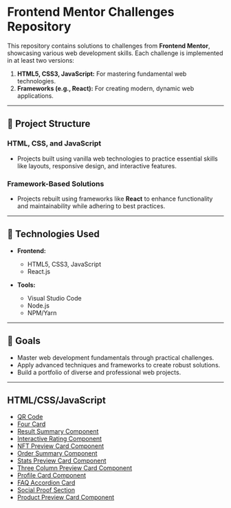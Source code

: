 # Frontend Mentor Challenges Repository

This repository contains solutions to challenges from **Frontend Mentor**, showcasing various web development skills. Each challenge is implemented in at least two versions:  
1. **HTML5, CSS3, JavaScript:** For mastering fundamental web technologies.  
2. **Frameworks (e.g., React):** For creating modern, dynamic web applications.  

---

## 📂 Project Structure

### **HTML, CSS, and JavaScript**
- Projects built using vanilla web technologies to practice essential skills like layouts, responsive design, and interactive features.  

### **Framework-Based Solutions**
- Projects rebuilt using frameworks like **React** to enhance functionality and maintainability while adhering to best practices.  

---

## 🚀 Technologies Used

- **Frontend:**  
  - HTML5, CSS3, JavaScript  
  - React.js  

- **Tools:**  
  - Visual Studio Code  
  - Node.js  
  - NPM/Yarn  

---

## 🌟 Goals

- Master web development fundamentals through practical challenges.  
- Apply advanced techniques and frameworks to create robust solutions.  
- Build a portfolio of diverse and professional web projects.  

---

## HTML/CSS/JavaScript

- [QR Code](https://qr-code-main.onrender.com)
- [Four Card](https://frontend-mentor-a4h7.onrender.com)
- [Result Summary Component](https://results-summary-component-main-25tf.onrender.com)
- [Interactive Rating Component](https://interactive-rating-component-main-main.onrender.com)
- [NFT Preview Card Component](https://nft-preview-card-component-main-ytiq.onrender.com)
- [Order Summary Component](https://order-summary-component-main-dxc1.onrender.com)
- [Stats Preview Card Component](https://stats-preview-card-component-main-main.onrender.com)
- [Three Column Preview Card Component](https://three-column-preview-card-component-main-ai8l.onrender.com)
- [Profile Card Component](https://profile-card-component-main-x508.onrender.com)
- [FAQ Accordion Card](https://faq-accordion-card-main.onrender.com)
- [Social Proof Section](https://social-proof-section-main.onrender.com)
- [Product Preview Card Component](https://product-preview-card-component-main-main.onrender.com)